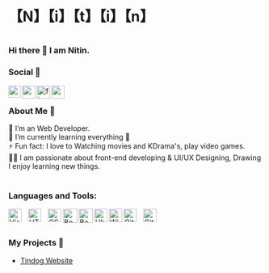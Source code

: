 <p align="center">
  <h1>【N】【i】【t】【i】【n】<h1>
</p>

### Hi there 👋 I am Nitin.

<!--

Here are some ideas to get you started:

- 🔭 I’m currently working on ...
- 🌱 I’m currently learning ...
- 👯 I’m looking to collaborate on ...
- 🤔 I’m looking for help with ...
- 💬 Ask me about ...
- 📫 How to reach me: ...
- 😄 Pronouns: ...
- ⚡ Fun fact: ...
-->



### Social 🤳

<a href="https://www.linkedin.com/in/nitinbhojsingh/">
  <img align="left" width="24px" src="https://cdn-icons-png.flaticon.com/512/174/174857.png"  />
</a>
<a href="https://twitter.com/Nitin_BhojSingh">
  <img align="left" width="26px" src="https://www.svgrepo.com/show/22159/twitter.svg" />
</a>
<a href="https://www.fiverr.com/nitinsingh_2001">
<img align="left" width="26px"  src="https://i.ibb.co/tzNpddn/fiverr.png" alt="fiverr" border="0"></a>
</a>
<a href="https://mail.google.com/mail/u/0/?ibxr=0#inbox?compose=new">
  <img align="left" width="26px" src="https://cdn-icons-png.flaticon.com/512/732/732200.png" />
</a>

<br />

### About Me 🚀
🌱  I’m an Web Developer. </br>
🔭  I’m currently learning everything 🤣 </br>
⚡  Fun fact: I love to Watching movies and KDrama's, play video games. </br>
👨‍💻  I am passionate about front-end developing & UI/UX Designing, Drawing I enjoy learning new things. </br>
</br>

### Languages and Tools:
<img align="left" alt="Visual Studio Code" width="26px" src="https://cdn.jsdelivr.net/gh/devicons/devicon/icons/vscode/vscode-original.svg" style="padding-right:10px;" />

<img align="left" alt="HTML5" width="26px" src="https://cdn.jsdelivr.net/gh/devicons/devicon/icons/html5/html5-original.svg" style="padding-right:10px;" />

<img align="left" alt="CSS3" width="26px" src="https://i.ibb.co/GF7HbtX/css.png" border="0">

<img align="left" alt="Bootstrap 5" width="28px" src="https://i.ibb.co/d6zhdDP/bootstrap-5-logo.png" alt="bootstrap-5-logo" style="padding-left: 1px;">

<img align="left" alt="Bootstrap 5" width="28px" src="https://i.ibb.co/dJ3PCQb/javascript-programming-language.png" alt="JavaScript" border="0">



<img align="left" alt="Ubuntu" width="26px" src="https://upload.wikimedia.org/wikipedia/commons/a/ab/Logo-ubuntu_cof-orange-hex.svg" />

<img align="left" alt="Windows" width="26px" src="https://www.svgrepo.com/show/184142/windows.svg" />


<img align="left" alt="Git" width="26px" src="https://cdn.jsdelivr.net/gh/devicons/devicon/icons/git/git-original.svg" style="padding-right:10px;" />

<img align="left" alt="GitHub" width="26px" src="https://www.svgrepo.com/show/343674/github.svg" />
</br></br>

### My Projects 🙌
- [Tindog Website](https://nitinbhojsingh.github.io/TinDog/)


<br />

<!-- ### 👨‍💻 Top Languages Used:
<p align="center">
  <img align="center" src="https://github-profile-summary-cards.vercel.app/api/cards/repos-per-language?username=Prakash4844&theme=nord_dark" alt="Top Languages by Repo" />  <img align="center" src="https://github-profile-summary-cards.vercel.app/api/cards/repos-per-language?username=Prakash4844&theme=nord_dark" alt="Top Languages by Repo" />

  <img align="center" src="https://github-profile-summary-cards.vercel.app/api/cards/most-commit-language?username=Prakash4844&theme=nord_dark" alt="Top Languages by Commits" /></p> -->
  
<!-- ### ⚙️ &nbsp;GitHub Analytics

<p align="center">
<a href="https://github.com/Prakash4844">
  <img height="180em" src="https://github-readme-stats-eight-theta.vercel.app/api?username=Prakash4844&show_icons=true&theme=algolia&include_all_commits=true&count_private=true"/>
  <img height="180em" src="https://github-readme-stats-eight-theta.vercel.app/api/top-langs/?username=Prakash4844&layout=compact&langs_count=8&theme=algolia"/>
</a>
 <br />
  
   <p align="center"><img align="center" src="https://github-readme-streak-stats.herokuapp.com/?user=Prakash4844&theme=algolia" alt="Prakash4844" /></p>
   
 ![GitHub Activity Graph](https://activity-graph.herokuapp.com/graph?username=Prakash4844&theme=react-dark)   

![visitors](https://visitor-badge.laobi.icu/badge?page_id=Prakash4844.Prakash4844)

![alt text](https://raw.githubusercontent.com/sisodiya2421/sisodiya2421/da6f1c41f17bbf0054531053500618a4f4bbaa6b/images/bottom.svg) -->

